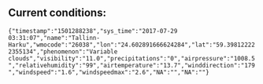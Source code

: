 ## Current conditions: 
 ``` {"timestamp":"1501288238","sys_time":"2017-07-29 03:31:07","name":"Tallinn-Harku","wmocode":"26038","lon":"24.602891666624284","lat":"59.398122222355134","phenomenon":"Variable clouds","visibility":"11.0","precipitations":"0","airpressure":"1008.5","relativehumidity":"99","airtemperature":"13.7","winddirection":"179","windspeed":"1.6","windspeedmax":"2.6","NA":"","NA":""} ```
